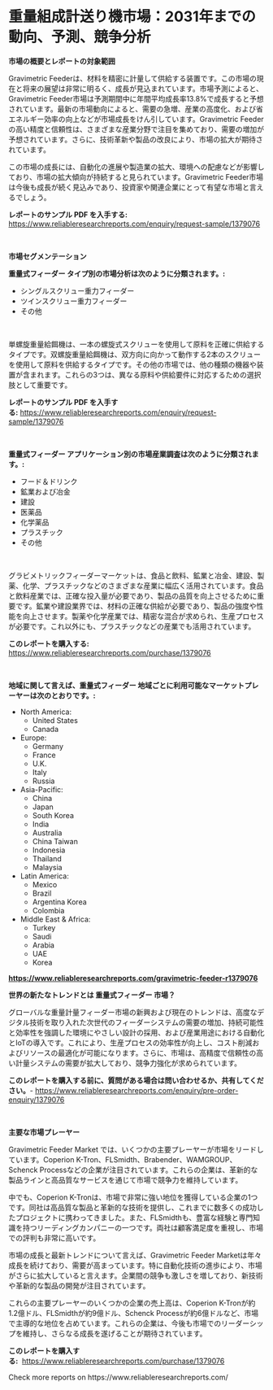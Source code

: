 <p><h1>重量組成計送り機市場：2031年までの動向、予測、競争分析</h1></p><p><strong>市場の概要とレポートの対象範囲</strong></p>
<p><p>Gravimetric Feederは、材料を精密に計量して供給する装置です。この市場の現在と将来の展望は非常に明るく、成長が見込まれています。市場予測によると、Gravimetric Feeder市場は予測期間中に年間平均成長率13.8%で成長すると予想されています。最新の市場動向によると、需要の急増、産業の高度化、および省エネルギー効率の向上などが市場成長をけん引しています。Gravimetric Feederの高い精度と信頼性は、さまざまな産業分野で注目を集めており、需要の増加が予想されています。さらに、技術革新や製品の改良により、市場の拡大が期待されています。</p><p>この市場の成長には、自動化の進展や製造業の拡大、環境への配慮などが影響しており、市場の拡大傾向が持続すると見られています。Gravimetric Feeder市場は今後も成長が続く見込みであり、投資家や関連企業にとって有望な市場と言えるでしょう。</p></p>
<p><strong>レポートのサンプル PDF を入手する:</strong> <a href="https://www.reliableresearchreports.com/enquiry/request-sample/1379076">https://www.reliableresearchreports.com/enquiry/request-sample/1379076</a></p>
<p>&nbsp;</p>
<p><strong>市場セグメンテーション</strong></p>
<p><strong>重量式フィーダー タイプ別の市場分析は次のように分類されます。:</strong></p>
<p><ul><li>シングルスクリュー重力フィーダー</li><li>ツインスクリュー重力フィーダー</li><li>その他</li></ul></p>
<p>&nbsp;</p>
<p><p>単螺旋重量給餌機は、一本の螺旋式スクリューを使用して原料を正確に供給するタイプです。双螺旋重量給餌機は、双方向に向かって動作する2本のスクリューを使用して原料を供給するタイプです。その他の市場では、他の種類の機器や装置が含まれます。これらの3つは、異なる原料や供給要件に対応するための選択肢として重要です。</p></p>
<p><strong>レポートのサンプル PDF を入手する:</strong>&nbsp;<a href="https://www.reliableresearchreports.com/enquiry/request-sample/1379076">https://www.reliableresearchreports.com/enquiry/request-sample/1379076</a></p>
<p>&nbsp;</p>
<p><strong> 重量式フィーダー アプリケーション別の市場産業調査は次のように分類されます。:</strong></p>
<p><ul><li>フード＆ドリンク</li><li>鉱業および冶金</li><li>建設</li><li>医薬品</li><li>化学薬品</li><li>プラスチック</li><li>その他</li></ul></p>
<p>&nbsp;</p>
<p><p>グラビメトリックフィーダーマーケットは、食品と飲料、鉱業と冶金、建設、製薬、化学、プラスチックなどのさまざまな産業に幅広く活用されています。食品と飲料産業では、正確な投入量が必要であり、製品の品質を向上させるために重要です。鉱業や建設業界では、材料の正確な供給が必要であり、製品の強度や性能を向上させます。製薬や化学産業では、精密な混合が求められ、生産プロセスが必要です。これ以外にも、プラスチックなどの産業でも活用されています。</p></p>
<p><strong>このレポートを購入する:</strong>&nbsp; <a href="https://www.reliableresearchreports.com/purchase/1379076">https://www.reliableresearchreports.com/purchase/1379076</a></p>
<p>&nbsp;</p>
<p><strong>地域に関して言えば、重量式フィーダー 地域ごとに利用可能なマーケットプレーヤーは次のとおりです。:</strong></p>
<p><ul>
    <li>
        North America:
        <ul>
            <li>United States</li>
            <li>Canada</li>
        </ul>
    </li>
    <li>
        Europe:
        <ul>
            <li>Germany</li>
            <li>France</li>
            <li>U.K.</li>
            <li>Italy</li>
            <li>Russia</li>
        </ul>
    </li>
    <li>
        Asia-Pacific:
        <ul>
            <li>China</li>
            <li>Japan</li>
            <li>South Korea</li>
            <li>India</li>
            <li>Australia</li>
            <li>China Taiwan</li>
            <li>Indonesia</li>
            <li>Thailand</li>
            <li>Malaysia</li>
        </ul>
    </li>
    <li>
        Latin America:
        <ul>
            <li>Mexico</li>
            <li>Brazil</li>
            <li>Argentina Korea</li>
            <li>Colombia</li>
        </ul>
    </li>
    <li>
        Middle East & Africa:
        <ul>
            <li>Turkey</li>
            <li>Saudi</li>
            <li>Arabia</li>
            <li>UAE</li>
            <li>Korea</li>
        </ul>
    </li>
    </ul></p>
<p><strong><a href="https://www.reliableresearchreports.com/gravimetric-feeder-r1379076">https://www.reliableresearchreports.com/gravimetric-feeder-r1379076</a></strong>&nbsp;</p>
<p><strong>世界の新たなトレンドとは 重量式フィーダー 市場？</strong></p>
<p><p>グローバルな重量計量フィーダー市場の新興および現在のトレンドは、高度なデジタル技術を取り入れた次世代のフィーダーシステムの需要の増加、持続可能性と効率性を強調した環境にやさしい設計の採用、および産業用途における自動化とIoTの導入です。これにより、生産プロセスの効率性が向上し、コスト削減およびリソースの最適化が可能になります。さらに、市場は、高精度で信頼性の高い計量システムの需要が拡大しており、競争力強化が求められています。</p></p>
<p><strong>このレポートを購入する前に、質問がある場合は問い合わせるか、共有してください。</strong>- <a href="https://www.reliableresearchreports.com/enquiry/pre-order-enquiry/1379076">https://www.reliableresearchreports.com/enquiry/pre-order-enquiry/1379076</a></p>
<p>&nbsp;</p>
<p><strong>主要な市場プレーヤー</strong></p>
<p><p>Gravimetric Feeder Market では、いくつかの主要プレーヤーが市場をリードしています。Coperion K-Tron、FLSmidth、Brabender、WAMGROUP、Schenck Processなどの企業が注目されています。これらの企業は、革新的な製品ラインと高品質なサービスを通じて市場で競争力を維持しています。</p><p>中でも、Coperion K-Tronは、市場で非常に強い地位を獲得している企業の1つです。同社は高品質な製品と革新的な技術を提供し、これまでに数多くの成功したプロジェクトに携わってきました。また、FLSmidthも、豊富な経験と専門知識を持つリーディングカンパニーの一つです。両社は顧客満足度を重視し、市場での評判も非常に高いです。</p><p>市場の成長と最新トレンドについて言えば、Gravimetric Feeder Marketは年々成長を続けており、需要が高まっています。特に自動化技術の進歩により、市場がさらに拡大していると言えます。企業間の競争も激しさを増しており、新技術や革新的な製品の開発が注目されています。</p><p>これらの主要プレーヤーのいくつかの企業の売上高は、Coperion K-Tronが約1.2億ドル、FLSmidthが約9億ドル、Schenck Processが約6億ドルなど、市場で主導的な地位を占めています。これらの企業は、今後も市場でのリーダーシップを維持し、さらなる成長を遂げることが期待されています。</p></p>
<p><strong>このレポートを購入する:</strong>&nbsp;&nbsp;<a href="https://www.reliableresearchreports.com/purchase/1379076">https://www.reliableresearchreports.com/purchase/1379076</a></p>
<p>Check more reports on https://www.reliableresearchreports.com/</p>